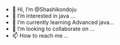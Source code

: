 - 👋 Hi, I’m @Shashikondoju
- 👀 I’m interested in java ...
- 🌱 I’m currently learning Advanced java...
- 💞️ I’m looking to collaborate on  ...
- 📫 How to reach me ...

<!---
Shashikondoju/Shashikondoju is a ✨ special ✨ repository because its `README.md` (this file) appears on your GitHub profile.
You can click the Preview link to take a look at your changes.
--->
